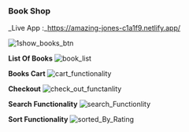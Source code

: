 
### Book Shop

_Live App :_https://amazing-jones-c1a1f9.netlify.app/


![1show_books_btn](https://user-images.githubusercontent.com/41430322/105349151-4f527180-5c0f-11eb-944c-ff77f3f2e1a1.JPG)

**List Of Books**
![book_list](https://user-images.githubusercontent.com/41430322/105349170-55e0e900-5c0f-11eb-958c-20bcf630c804.JPG)

**Books Cart**
![cart_functionality](https://user-images.githubusercontent.com/41430322/105349267-77da6b80-5c0f-11eb-8d00-9b0c901ca1ab.JPG)

**Checkout**
![check_out_functanlity](https://user-images.githubusercontent.com/41430322/105349360-9b051b00-5c0f-11eb-8f38-a34402e674a5.JPG)

**Search Functionality**
![search_Functionlity](https://user-images.githubusercontent.com/41430322/105349373-9e98a200-5c0f-11eb-9c6b-c3929b6394aa.JPG)

**Sort Functionality**
![sorted_By_Rating](https://user-images.githubusercontent.com/41430322/105349387-a35d5600-5c0f-11eb-91fe-79135a1694d6.JPG)